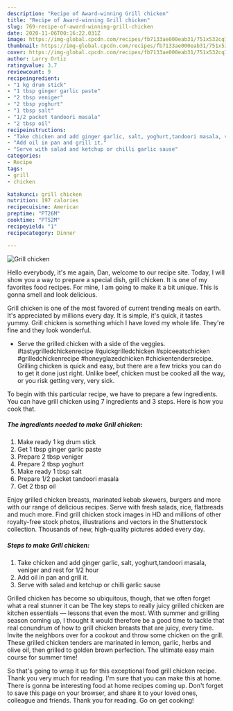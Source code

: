 ```yaml
---
description: "Recipe of Award-winning Grill chicken"
title: "Recipe of Award-winning Grill chicken"
slug: 769-recipe-of-award-winning-grill-chicken
date: 2020-11-06T00:16:22.031Z
image: https://img-global.cpcdn.com/recipes/fb7133ae000eab31/751x532cq70/grill-chicken-recipe-main-photo.jpg
thumbnail: https://img-global.cpcdn.com/recipes/fb7133ae000eab31/751x532cq70/grill-chicken-recipe-main-photo.jpg
cover: https://img-global.cpcdn.com/recipes/fb7133ae000eab31/751x532cq70/grill-chicken-recipe-main-photo.jpg
author: Larry Ortiz
ratingvalue: 3.7
reviewcount: 9
recipeingredient:
- "1 kg drum stick"
- "1 tbsp ginger garlic paste"
- "2 tbsp veniger"
- "2 tbsp yoghurt"
- "1 tbsp salt"
- "1/2 packet tandoori masala"
- "2 tbsp oil"
recipeinstructions:
- "Take chicken and add ginger garlic, salt, yoghurt,tandoori masala, veniger and rest for 1/2 hour"
- "Add oil in pan and grill it."
- "Serve with salad and ketchup or chilli garlic sause"
categories:
- Recipe
tags:
- grill
- chicken

katakunci: grill chicken 
nutrition: 197 calories
recipecuisine: American
preptime: "PT26M"
cooktime: "PT52M"
recipeyield: "1"
recipecategory: Dinner

---
```



![Grill chicken](https://img-global.cpcdn.com/recipes/fb7133ae000eab31/751x532cq70/grill-chicken-recipe-main-photo.jpg)

Hello everybody, it's me again, Dan, welcome to our recipe site. Today, I will show you a way to prepare a special dish, grill chicken. It is one of my favorites food recipes. For mine, I am going to make it a bit unique. This is gonna smell and look delicious.

Grill chicken is one of the most favored of current trending meals on earth. It's appreciated by millions every day. It is simple, it's quick, it tastes yummy. Grill chicken is something which I have loved my whole life. They're fine and they look wonderful.

- Serve the grilled chicken with a side of the veggies. #tastygrilledchickenrecipe #quickgrilledchicken #spiceeatschicken #grilledchickenrecipe #honeyglazedchicken #chickentendersrecipe. Grilling chicken is quick and easy, but there are a few tricks you can do to get it done just right. Unlike beef, chicken must be cooked all the way, or you risk getting very, very sick.


To begin with this particular recipe, we have to prepare a few ingredients. You can have grill chicken using 7 ingredients and 3 steps. Here is how you cook that.

<!--inarticleads1-->

##### The ingredients needed to make Grill chicken:

1. Make ready 1 kg drum stick
1. Get 1 tbsp ginger garlic paste
1. Prepare 2 tbsp veniger
1. Prepare 2 tbsp yoghurt
1. Make ready 1 tbsp salt
1. Prepare 1/2 packet tandoori masala
1. Get 2 tbsp oil


Enjoy grilled chicken breasts, marinated kebab skewers, burgers and more with our range of delicious recipes. Serve with fresh salads, rice, flatbreads and much more. Find grill chicken stock images in HD and millions of other royalty-free stock photos, illustrations and vectors in the Shutterstock collection. Thousands of new, high-quality pictures added every day. 

<!--inarticleads2-->

##### Steps to make Grill chicken:

1. Take chicken and add ginger garlic, salt, yoghurt,tandoori masala, veniger and rest for 1/2 hour
1. Add oil in pan and grill it.
1. Serve with salad and ketchup or chilli garlic sause


Grilled chicken has become so ubiquitous, though, that we often forget what a real stunner it can be The key steps to really juicy grilled chicken are kitchen essentials — lessons that even the most. With summer and grilling season coming up, I thought it would therefore be a good time to tackle that real conundrum of how to grill chicken breasts that are juicy, every time. Invite the neighbors over for a cookout and throw some chicken on the grill. These grilled chicken tenders are marinated in lemon, garlic, herbs and olive oil, then grilled to golden brown perfection. The ultimate easy main course for summer time! 

So that's going to wrap it up for this exceptional food grill chicken recipe. Thank you very much for reading. I'm sure that you can make this at home. There is gonna be interesting food at home recipes coming up. Don't forget to save this page on your browser, and share it to your loved ones, colleague and friends. Thank you for reading. Go on get cooking!
